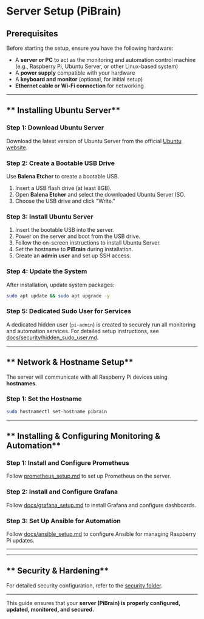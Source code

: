 # Server Setup (PiBrain)

## Prerequisites
Before starting the setup, ensure you have the following hardware:
- A **server or PC** to act as the monitoring and automation control machine (e.g., Raspberry Pi, Ubuntu Server, or other Linux-based system)
- A **power supply** compatible with your hardware
- A **keyboard and monitor** (optional, for initial setup)
- **Ethernet cable or Wi-Fi connection** for networking

---

## ** Installing Ubuntu Server**

### **Step 1: Download Ubuntu Server**
Download the latest version of Ubuntu Server from the official [Ubuntu website](https://ubuntu.com/download/server).

### **Step 2: Create a Bootable USB Drive**
Use **Balena Etcher** to create a bootable USB.

1. Insert a USB flash drive (at least 8GB).
2. Open **Balena Etcher** and select the downloaded Ubuntu Server ISO.
3. Choose the USB drive and click "Write."

### **Step 3: Install Ubuntu Server**
1. Insert the bootable USB into the server.
2. Power on the server and boot from the USB drive.
3. Follow the on-screen instructions to install Ubuntu Server.
4. Set the hostname to **PiBrain** during installation.
5. Create an **admin user** and set up SSH access.

### **Step 4: Update the System**
After installation, update system packages:
```bash
sudo apt update && sudo apt upgrade -y
```
### **Step 5: Dedicated Sudo User for Services**
A dedicated hidden user (`pi-admin`) is created to securely run all monitoring and automation services. For detailed setup instructions, see [docs/security/hidden_sudo_user.md](docs/security/hidden_sudo_user.md).

---

## ** Network & Hostname Setup**
The server will communicate with all Raspberry Pi devices using **hostnames**.

### **Step 1: Set the Hostname**
```bash
sudo hostnamectl set-hostname pibrain
```


---

## ** Installing & Configuring Monitoring & Automation**

### **Step 1: Install and Configure Prometheus**
Follow [prometheus_setup.md](https://github.com/gorman-ap/rpi-fleet-management/blob/main/docs/monitoring/prometheus_setup.md) to set up Prometheus on the server.

### **Step 2: Install and Configure Grafana**
Follow [docs/grafana_setup.md](https://github.com/gorman-ap/rpi-fleet-management/blob/main/docs/monitoring/grafana_setup.md) to install Grafana and configure dashboards.

### **Step 3: Set Up Ansible for Automation**
Follow [docs/ansible_setup.md](https://github.com/gorman-ap/rpi-fleet-management/blob/main/docs/monitoring/ansible_setup.md) to configure Ansible for managing Raspberry Pi updates.

---

---

## ** Security & Hardening**

For detailed security configuration, refer to the [security folder](https://github.com/gorman-ap/rpi-fleet-management/tree/main/docs/security).

---

This guide ensures that your **server (PiBrain) is properly configured, updated, monitored, and secured.**
